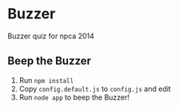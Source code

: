 Buzzer
======

Buzzer quiz for npca 2014

## Beep the Buzzer

1. Run `npm install`
2. Copy `config.default.js` to `config.js` and edit
3. Run `node app` to beep the Buzzer!
